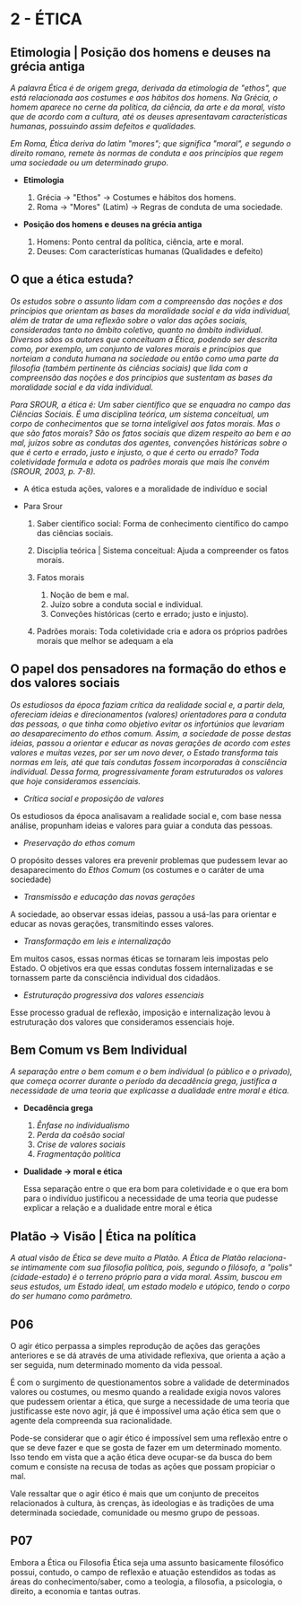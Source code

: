 # 2 - ÉTICA

## Etimologia | Posição dos homens e deuses na grécia antiga

*A palavra Ética é de origem grega, derivada da etimologia de "ethos", que está relacionada aos costumes e aos hábitos dos homens. Na Grécia, o homem aparece no cerne da política, da ciência, da arte e da moral, visto que de acordo com a cultura, até os deuses apresentavam características humanas, possuindo assim defeitos e qualidades.*

*Em Roma, Ética deriva do latim "mores"; que significa "moral", e segundo o direito romano, remete às normas de conduta e aos princípios que regem uma sociedade ou um determinado grupo.*

- **Etimologia**

    1. Grécia -> "Ethos" -> Costumes e hábitos dos homens.
    2. Roma -> "Mores" (Latim) -> Regras de conduta de uma sociedade.

- **Posição dos homens e deuses na grécia antiga**

    1. Homens: Ponto central da política, ciência, arte e moral.
    2. Deuses: Com características humanas (Qualidades e defeito)

## O que a ética estuda?

*Os estudos sobre o assunto lidam com a compreensão das noções e dos princípios que orientam as bases da moralidade social e da vida individual, além de tratar de uma reflexão sobre o valor das ações sociais, consideradas tanto no âmbito coletivo, quanto no âmbito individual. Diversos sãos os autores que conceituam a Ética, podendo ser descrita como, por exemplo, um conjunto de  valores morais e princípios que norteiam a conduta humana na sociedade ou então como uma parte da filosofia (também pertinente às ciências sociais) que lida com a compreensão das noções e dos princípios que sustentam as bases da moralidade social e da vida individual.*

*Para SROUR, a ética é: Um saber científico que se enquadra no campo das Ciências Sociais. É uma disciplina teórica, um sistema conceitual, um corpo de conhecimentos que se torna inteligível aos fatos morais. Mas o que são fatos morais? São os fatos sociais que dizem respeito ao bem e ao mal, juízos sobre as condutas dos agentes, convenções históricas sobre o que é certo e errado, justo e injusto, o que é certo ou errado? Toda coletividade formula e adota os padrões morais que mais lhe convém (SROUR, 2003, p. 7-8).*

- A ética estuda ações, valores e a moralidade de indivíduo e social

- Para Srour

    1. Saber científico social: Forma de conhecimento científico do campo das ciências sociais.
    2. Disciplia teórica | Sistema conceitual: Ajuda a compreender os fatos morais.
    3. Fatos morais

        1. Noção de bem e mal.
        2. Juízo sobre a conduta social e individual.
        3. Conveções históricas (certo e errado; justo e injusto).

    4. Padrões morais: Toda coletividade cria e adora os próprios padrões morais que melhor se adequam a ela

## O papel dos pensadores na formação do ethos e dos valores sociais

*Os estudiosos da época faziam crítica da realidade social e, a partir dela, ofereciam ideias e direcionamentos (valores) orientadores para a conduta das pessoas, o que tinha como objetivo evitar os infortúnios que levariam ao desaparecimento do ethos comum. Assim, a sociedade de posse destas ideias, passou a orientar e educar as novas gerações de acordo com estes valores e muitas vezes, por ser um novo dever, o Estado transforma tais normas em leis, até que tais condutas fossem incorporadas à consciência individual. Dessa forma, progressivamente foram estruturados os valores que hoje consideramos essenciais.*

- *Crítica social e proposição de valores*

Os estudiosos da época analisavam a realidade social e, com base nessa análise, propunham ideias e valores para guiar a conduta das pessoas.

- *Preservação do ethos comum*

O propósito desses valores era prevenir problemas que pudessem levar ao desaparecimento do *Ethos Comum* (os costumes e o caráter de uma sociedade)

- *Transmissão e educação das novas gerações*

A sociedade, ao observar essas ideias, passou a usá-las para orientar e educar as novas gerações, transmitindo esses valores.

- *Transformação em leis e internalização*

Em muitos casos, essas normas éticas se tornaram leis impostas pelo Estado. O objetivos era que essas condutas fossem internalizadas e se tornassem parte da consciência individual dos cidadãos.

- *Estruturação progressiva dos valores essenciais*

Esse processo gradual de reflexão, imposição e internalização levou à estruturação dos valores que consideramos essenciais hoje.

## Bem Comum vs Bem Individual

*A separação entre o bem comum e o bem individual (o público e o privado), que começa ocorrer durante o período da decadência grega, justifica a necessidade de uma teoria que explicasse a dualidade entre moral e ética.*

- **Decadência grega**

    1. *Ênfase no individualismo*
    2. *Perda da coêsão social*
    3. *Crise de valores sociais*
    4. *Fragmentação política*

- **Dualidade -> moral e ética**

    Essa separação entre o que era bom para coletividade e o que era bom para o indivíduo justificou a necessidade de uma teoria que pudesse explicar a relação e a dualidade entre moral e ética

## Platão -> Visão | Ética na política

*A atual visão de Ética se deve muito a Platão. A Ética de Platão relaciona-se intimamente com sua filosofia política, pois, segundo o filósofo, a "polis" (cidade-estado) é o terreno próprio para a vida moral. Assim, buscou em seus estudos, um Estado ideal, um estado modelo e utópico, tendo o corpo do ser humano como parâmetro.*

## P06

O agir ético perpassa a simples reprodução de ações das gerações anteriores e se dá através de uma atividade reflexiva, que orienta a ação a ser seguida, num determinado momento da vida pessoal. 

É com o surgimento de questionamentos sobre a validade de determinados valores ou costumes, ou mesmo quando a realidade exigia novos valores que pudessem orientar a ética, que surge a necessidade de uma teoria que justificasse este novo agir, já que é impossível uma ação ética sem que o agente dela compreenda sua racionalidade.

Pode-se considerar que o agir ético é impossível sem uma reflexão entre o que se deve fazer e que se gosta de fazer em um determinado momento. Isso tendo em vista que a ação ética deve ocupar-se da busca do bem comum e consiste na recusa de todas as ações que possam propiciar o mal.

Vale ressaltar que o agir ético é mais que um conjunto de preceitos relacionados à cultura, às crenças, às ideologias e às tradições de uma determinada sociedade, comunidade ou mesmo grupo de pessoas.

## P07

Embora a Ética ou Filosofia Ética seja uma assunto basicamente filosófico possui, contudo, o campo de reflexão e atuação estendidos as todas as áreas do conhecimento/saber, como a teologia, a filosofia, a psicologia, o direito, a economia e tantas outras.